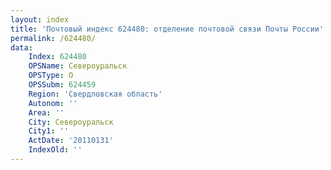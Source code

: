 ```yaml
---
layout: index
title: 'Почтовый индекс 624480: отделение почтовой связи Почты России'
permalink: /624480/
data:
    Index: 624480
    OPSName: Североуральск
    OPSType: О
    OPSSubm: 624459
    Region: 'Свердловская область'
    Autonom: ''
    Area: ''
    City: Североуральск
    City1: ''
    ActDate: '20110131'
    IndexOld: ''
---
```

